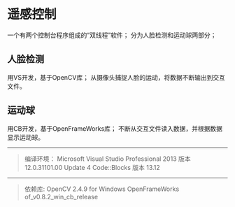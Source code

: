 # 遥感控制
一个有两个控制台程序组成的“双线程”软件；
分为人脸检测和运动球两部分；

## 人脸检测
用VS开发，基于OpenCV库；
从摄像头捕捉人脸的运动，将数据不断输出到交互文件。

## 运动球
用CB开发，基于OpenFrameWorks库；
不断从交互文件读入数据，并根据数据显示运动球。

***
> 编译环境：
Microsoft Visual Studio Professional 2013
版本 12.0.31101.00 Update 4
Code::Blocks
版本 13.12
***
> 依赖库:
> OpenCV 2.4.9 for Windows
> OpenFrameWorks of_v0.8.2_win_cb_release